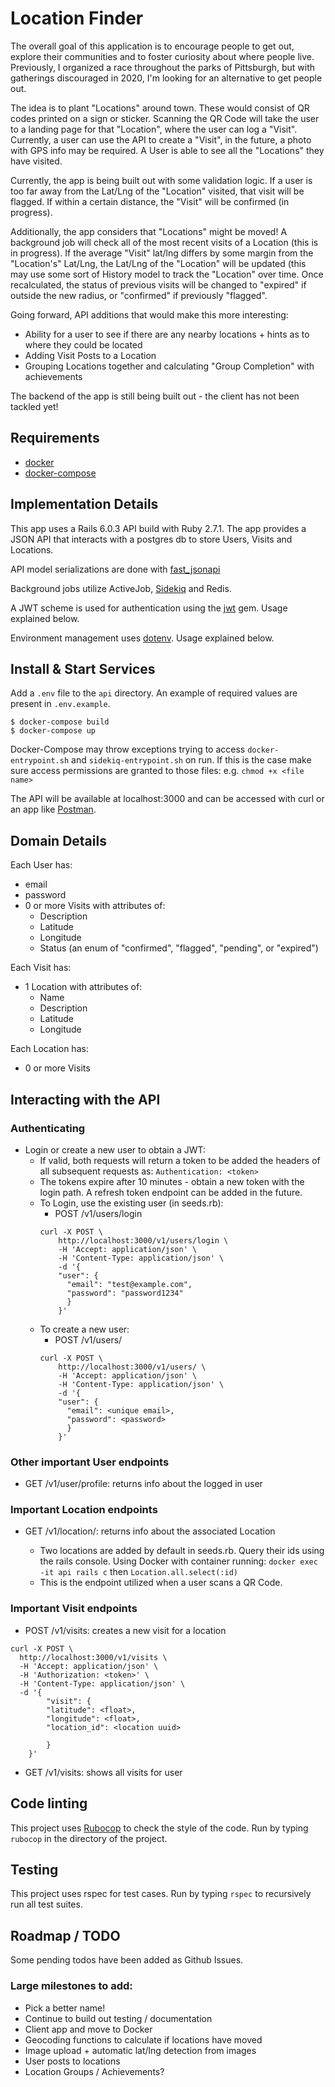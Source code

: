 # Location Finder

The overall goal of this application is to encourage people to get out, explore their communities and to foster curiosity about where people live. Previously, I organized a race throughout the parks of Pittsburgh, but with gatherings discouraged in 2020, I'm looking for an alternative to get people out.

The idea is to plant "Locations" around town. These would consist of QR codes printed on a sign or sticker. Scanning the QR Code will take the user to a landing page for that "Location", where the user can log a "Visit". Currently, a user can use the API to create a "Visit", in the future, a photo with GPS info may be required. A User is able to see all the "Locations" they have visited.

Currently, the app is being built out with some validation logic. If a user is too far away from the Lat/Lng of the "Location" visited, that visit will be flagged. If within a certain distance, the "Visit" will be confirmed (in progress).

Additionally, the app considers that "Locations" might be moved! A background job will check all of the most recent visits of a Location (this is in progress). If the average "Visit" lat/lng differs by some margin from the "Location's" Lat/Lng, the Lat/Lng of the "Location" will be updated (this may use some sort of History model to track the "Location" over time. Once recalculated, the status of previous visits will be changed to "expired" if outside the new radius, or "confirmed" if previously "flagged".

Going forward, API additions that would make this more interesting:
- Ability for a user to see if there are any nearby locations + hints as to where they could be located
- Adding Visit Posts to a Location
- Grouping Locations together and calculating "Group Completion" with achievements

The backend of the app is still being built out - the client has not been tackled yet!

## Requirements

* [docker](https://docs.docker.com/engine/installation/linux/docker-ce/)
* [docker-compose](https://docs.docker.com/compose/install/#install-compose)


## Implementation Details

This app uses a Rails 6.0.3 API build with Ruby 2.7.1. The app provides a JSON API that interacts with a postgres db to store Users, Visits and Locations.

API model serializations are done with [fast_jsonapi](https://github.com/Netflix/fast_jsonapi)

Background jobs utilize ActiveJob, [Sidekiq](https://github.com/mperham/sidekiq) and Redis.
 
A JWT scheme is used for authentication using the [jwt](https://github.com/jwt/ruby-jwt) gem. Usage explained below.

Environment management uses [dotenv](https://github.com/bkeepers/dotenv). Usage explained below.


## Install & Start Services

Add a `.env` file to the `api` directory. An example of required values are present in `.env.example`.

```
$ docker-compose build
$ docker-compose up
```

Docker-Compose may throw exceptions trying to access `docker-entrypoint.sh` and `sidekiq-entrypoint.sh` on run. If this is the case make sure access permissions are granted to those files: e.g. `chmod +x <file name>`

The API will be available at localhost:3000 and can be accessed with curl or an app like [Postman](https://www.postman.com/).


## Domain Details

Each User has:
  - email
  - password
  - 0 or more Visits with attributes of:
    - Description
    - Latitude
    - Longitude
    - Status (an enum of "confirmed", "flagged", "pending", or "expired")

Each Visit has:
  - 1 Location with attributes of:
    - Name
    - Description
    - Latitude
    - Longitude

Each Location has:
  - 0 or more Visits


## Interacting with the API

### Authenticating
- Login or create a new user to obtain a JWT:
  - If valid, both requests will return a token to be added the headers of all subsequent requests as: `Authentication: <token>`
  - The tokens expire after 10 minutes - obtain a new token with the login path. A refresh token endpoint can be added in the future.
  - To Login, use the existing user (in seeds.rb):
    - POST /v1/users/login 
    ```
    curl -X POST \
        http://localhost:3000/v1/users/login \
        -H 'Accept: application/json' \
        -H 'Content-Type: application/json' \
        -d '{
        "user": {
          "email": "test@example.com",
          "password": "password1234"
          }
        }'
    ```
  - To create a new user:
    - POST /v1/users/
    ```
    curl -X POST \
        http://localhost:3000/v1/users/ \
        -H 'Accept: application/json' \
        -H 'Content-Type: application/json' \
        -d '{
        "user": {
          "email": <unique email>,
          "password": <password>
          }
        }'
    ```
    
### Other important User endpoints
- GET /v1/user/profile: returns info about the logged in user

### Important Location endpoints
- GET /v1/location/<location id>: returns info about the associated Location
  - Two locations are added by default in seeds.rb. Query their ids using the rails console. Using Docker with container running: `docker exec -it api rails c` then `Location.all.select(:id)`
  - This is the endpoint utilized when a user scans a QR Code.
  
### Important Visit endpoints
- POST /v1/visits: creates a new visit for a location
```
curl -X POST \
  http://localhost:3000/v1/visits \
  -H 'Accept: application/json' \
  -H 'Authorization: <token>' \
  -H 'Content-Type: application/json' \
  -d '{
        "visit": {
        "latitude": <float>,
        "longitude": <float>,
        "location_id": <location uuid>

        }
    }'
```
- GET /v1/visits: shows all visits for user
    


## Code linting

This project uses [Rubocop](https://github.com/bbatsov/rubocop) to check the style of the code. Run by typing `rubocop` in the directory of the project.

## Testing

This project uses rspec for test cases. Run by typing `rspec` to recursively run all test suites.


## Roadmap / TODO

Some pending todos have been added as Github Issues.

### Large milestones to add:
- Pick a better name!
- Continue to build out testing / documentation
- Client app and move to Docker
- Geocoding functions to calculate if locations have moved
- Image upload + automatic lat/lng detection from images
- User posts to locations
- Location Groups / Achievements?
